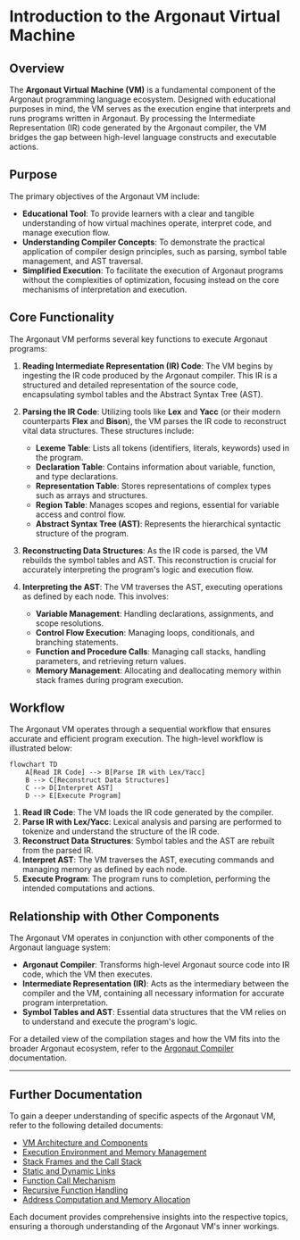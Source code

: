 # Introduction to the Argonaut Virtual Machine

## Overview

The **Argonaut Virtual Machine (VM)** is a fundamental component of the Argonaut programming language ecosystem. Designed with educational purposes in mind, the VM serves as the execution engine that interprets and runs programs written in Argonaut. By processing the Intermediate Representation (IR) code generated by the Argonaut compiler, the VM bridges the gap between high-level language constructs and executable actions.

## Purpose

The primary objectives of the Argonaut VM include:

- **Educational Tool**: To provide learners with a clear and tangible understanding of how virtual machines operate, interpret code, and manage execution flow.
- **Understanding Compiler Concepts**: To demonstrate the practical application of compiler design principles, such as parsing, symbol table management, and AST traversal.
- **Simplified Execution**: To facilitate the execution of Argonaut programs without the complexities of optimization, focusing instead on the core mechanisms of interpretation and execution.

## Core Functionality

The Argonaut VM performs several key functions to execute Argonaut programs:

1. **Reading Intermediate Representation (IR) Code**: The VM begins by ingesting the IR code produced by the Argonaut compiler. This IR is a structured and detailed representation of the source code, encapsulating symbol tables and the Abstract Syntax Tree (AST).

2. **Parsing the IR Code**: Utilizing tools like **Lex** and **Yacc** (or their modern counterparts **Flex** and **Bison**), the VM parses the IR code to reconstruct vital data structures. These structures include:
   - **Lexeme Table**: Lists all tokens (identifiers, literals, keywords) used in the program.
   - **Declaration Table**: Contains information about variable, function, and type declarations.
   - **Representation Table**: Stores representations of complex types such as arrays and structures.
   - **Region Table**: Manages scopes and regions, essential for variable access and control flow.
   - **Abstract Syntax Tree (AST)**: Represents the hierarchical syntactic structure of the program.

3. **Reconstructing Data Structures**: As the IR code is parsed, the VM rebuilds the symbol tables and AST. This reconstruction is crucial for accurately interpreting the program's logic and execution flow.

4. **Interpreting the AST**: The VM traverses the AST, executing operations as defined by each node. This involves:
   - **Variable Management**: Handling declarations, assignments, and scope resolutions.
   - **Control Flow Execution**: Managing loops, conditionals, and branching statements.
   - **Function and Procedure Calls**: Managing call stacks, handling parameters, and retrieving return values.
   - **Memory Management**: Allocating and deallocating memory within stack frames during program execution.

## Workflow

The Argonaut VM operates through a sequential workflow that ensures accurate and efficient program execution. The high-level workflow is illustrated below:

```mermaid
flowchart TD
    A[Read IR Code] --> B[Parse IR with Lex/Yacc]
    B --> C[Reconstruct Data Structures]
    C --> D[Interpret AST]
    D --> E[Execute Program]
```

1. **Read IR Code**: The VM loads the IR code generated by the compiler.
2. **Parse IR with Lex/Yacc**: Lexical analysis and parsing are performed to tokenize and understand the structure of the IR code.
3. **Reconstruct Data Structures**: Symbol tables and the AST are rebuilt from the parsed IR.
4. **Interpret AST**: The VM traverses the AST, executing commands and managing memory as defined by each node.
5. **Execute Program**: The program runs to completion, performing the intended computations and actions.

## Relationship with Other Components

The Argonaut VM operates in conjunction with other components of the Argonaut language system:

- **Argonaut Compiler**: Transforms high-level Argonaut source code into IR code, which the VM then executes.
- **Intermediate Representation (IR)**: Acts as the intermediary between the compiler and the VM, containing all necessary information for accurate program interpretation.
- **Symbol Tables and AST**: Essential data structures that the VM relies on to understand and execute the program's logic.

For a detailed view of the compilation stages and how the VM fits into the broader Argonaut ecosystem, refer to the [Argonaut Compiler](https://github.com/zestones/Argonaut/wiki/The-Argonaut-Compiler) documentation.

---

## Further Documentation

To gain a deeper understanding of specific aspects of the Argonaut VM, refer to the following detailed documents:

- [VM Architecture and Components](vm-architecture-and-components.md)
- [Execution Environment and Memory Management](Execution_Environment_and_Memory_Management.md)
- [Stack Frames and the Call Stack](Stack_Frames_and_Call_Stack.md)
- [Static and Dynamic Links](Static_and_Dynamic_Links.md)
- [Function Call Mechanism](Function_Call_Mechanism.md)
- [Recursive Function Handling](Recursive_Function_Handling.md)
- [Address Computation and Memory Allocation](Address_Computation_and_Memory_Allocation.md)

Each document provides comprehensive insights into the respective topics, ensuring a thorough understanding of the Argonaut VM's inner workings.
